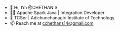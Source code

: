- 👋 Hi, I’m @CHETHAN S
- 👩‍💻 Apache Spark Java | Integration Developer 
- 🌱 TCSer | Adichunchanagiri Institute of Technology. 
- 📫 Reach me at cchethans14@gmail.com

<!---
CHETHANCKM/CHETHANCKM is a ✨ special ✨ repository because its `README.md` (this file) appears on your GitHub profile.
You can click the Preview link to take a look at your changes.
--->
